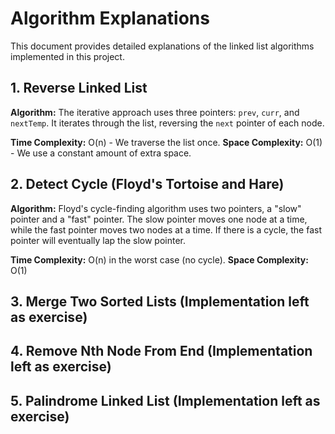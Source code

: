 # Algorithm Explanations

This document provides detailed explanations of the linked list algorithms implemented in this project.

## 1. Reverse Linked List

**Algorithm:**  The iterative approach uses three pointers: `prev`, `curr`, and `nextTemp`.  It iterates through the list, reversing the `next` pointer of each node.

**Time Complexity:** O(n) - We traverse the list once.
**Space Complexity:** O(1) - We use a constant amount of extra space.


## 2. Detect Cycle (Floyd's Tortoise and Hare)

**Algorithm:** Floyd's cycle-finding algorithm uses two pointers, a "slow" pointer and a "fast" pointer. The slow pointer moves one node at a time, while the fast pointer moves two nodes at a time. If there is a cycle, the fast pointer will eventually lap the slow pointer.

**Time Complexity:** O(n) in the worst case (no cycle).
**Space Complexity:** O(1)


## 3. Merge Two Sorted Lists  (Implementation left as exercise)

## 4. Remove Nth Node From End (Implementation left as exercise)

## 5. Palindrome Linked List (Implementation left as exercise)